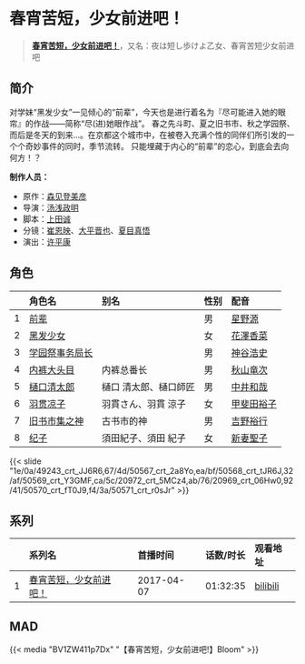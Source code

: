 # 春宵苦短，少女前进吧！


> <u>**[春宵苦短，少女前进吧！](http://bgm.tv/subject/202240)**</u>，又名：夜は短し歩けよ乙女、春宵苦短少女前进吧

## 简介


对学妹“黑发少女”一见倾心的“前辈”，今天也是进行着名为『尽可能进入她的眼帘』的作战——简称“尽(进)她眼作战”。
春之先斗町、夏之旧书市、秋之学园祭、而后是冬天的到来…。在京都这个城市中，在被卷入充满个性的同伴们所引发的一个个奇妙事件的同时，季节流转。
只能埋藏于内心的“前辈”的恋心，到底会去向何方！？

**制作人员：**
- 原作：[森见登美彦](http://bgm.tv/person/5807)
- 导演：[汤浅政明](http://bgm.tv/person/2280)
- 脚本：[上田诚](http://bgm.tv/person/23388)
- 分镜：[崔恩映](http://bgm.tv/person/11934)、[大平晋也](http://bgm.tv/person/11178)、[夏目真悟](http://bgm.tv/person/11568)
- 演出：[许平康](http://bgm.tv/person/26764)

## 角色

|     |   角色名   |   别名  | 性别 |  配音  |
|:--- |:------  |:----      |:---  |:--   |
| 1 | [前辈](http://bgm.tv/character/49243) |  | 男 | [星野源](http://bgm.tv/person/10398) |
| 2 | [黑发少女](http://bgm.tv/character/50567) |  | 女 | [花澤香菜](http://bgm.tv/person/4765) |
| 3 | [学园祭事务局长](http://bgm.tv/character/50568) |  | 男 | [神谷浩史](http://bgm.tv/person/4232) |
| 4 | [内裤大头目](http://bgm.tv/character/50569) | 内裤总番长 | 男 | [秋山竜次](http://bgm.tv/person/26519) |
| 5 | [樋口清太郎](http://bgm.tv/character/20972) | 樋口 清太郎、樋口師匠 | 男 | [中井和哉](http://bgm.tv/person/4424) |
| 6 | [羽贯凉子](http://bgm.tv/character/20969) | 羽貫さん、羽貫 涼子 | 女 | [甲斐田裕子](http://bgm.tv/person/4245) |
| 7 | [旧书市集之神](http://bgm.tv/character/50570) | 古书市的神 | 男 | [吉野裕行](http://bgm.tv/person/3955) |
| 8 | [纪子](http://bgm.tv/character/50571) | 須田紀子、須田 紀子 | 女 | [新妻聖子](http://bgm.tv/person/7463) |

{{< slide "1e/0a/49243_crt_JJ6R6,67/4d/50567_crt_2a8Yo,ea/bf/50568_crt_tJR6J,32/af/50569_crt_Y3GMF,ca/5c/20972_crt_5MCz4,ab/76/20969_crt_06Hw0,92/41/50570_crt_fT0J9,f4/3a/50571_crt_r0sJr" >}}

## 系列

|     |   系列名   |   首播时间  | 话数/时长  | 观看地址 |
|:---  |:------    |:----      |:---       |:---  |
| 1 |[春宵苦短，少女前进吧！](https://bgm.tv/subject/202240)| 2017-04-07 | 01:32:35 | [bilibili](https://www.bilibili.com/bangumi/play/ss6518)  |


## MAD

{{< media  "BV1ZW411p7Dx"
"【春宵苦短，少女前进吧!】Bloom"  >}}
